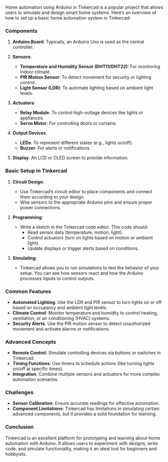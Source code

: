 Home automation using Arduino in Tinkercad is a popular project that allows users to simulate and design smart home systems. Here’s an overview of how to set up a basic home automation system in Tinkercad:

### Components

1. **Arduino Board**: Typically, an Arduino Uno is used as the central controller.

2. **Sensors**:
   - **Temperature and Humidity Sensor (DHT11/DHT22)**: For monitoring indoor climate.
   - **PIR Motion Sensor**: To detect movement for security or lighting control.
   - **Light Sensor (LDR)**: To automate lighting based on ambient light levels.

3. **Actuators**:
   - **Relay Module**: To control high-voltage devices like lights or appliances.
   - **Servo Motor**: For controlling doors or curtains.

4. **Output Devices**:
   - **LEDs**: To represent different states (e.g., lights on/off).
   - **Buzzer**: For alerts or notifications.

5. **Display**: An LCD or OLED screen to provide information.

### Basic Setup in Tinkercad

1. **Circuit Design**:
   - Use Tinkercad’s circuit editor to place components and connect them according to your design.
   - Wire sensors to the appropriate Arduino pins and ensure proper power connections.

2. **Programming**:
   - Write a sketch in the Tinkercad code editor. This code should:
     - Read sensor data (temperature, motion, light).
     - Control actuators (turn on lights based on motion or ambient light).
     - Update displays or trigger alerts based on conditions.

3. **Simulating**:
   - Tinkercad allows you to run simulations to test the behavior of your setup. You can see how sensors react and how the Arduino processes inputs to control outputs.

### Common Features

- **Automated Lighting**: Use the LDR and PIR sensor to turn lights on or off based on occupancy and ambient light levels.
- **Climate Control**: Monitor temperature and humidity to control heating, ventilation, or air conditioning (HVAC) systems.
- **Security Alerts**: Use the PIR motion sensor to detect unauthorized movement and activate alarms or notifications.

### Advanced Concepts

- **Remote Control**: Simulate controlling devices via buttons or switches in Tinkercad.
- **Timing Functions**: Use timers to schedule actions (like turning lights on/off at specific times).
- **Integration**: Combine multiple sensors and actuators for more complex automation scenarios.

### Challenges

- **Sensor Calibration**: Ensure accurate readings for effective automation.
- **Component Limitations**: Tinkercad has limitations in simulating certain advanced components, but it provides a solid foundation for learning.

### Conclusion

Tinkercad is an excellent platform for prototyping and learning about home automation with Arduino. It allows users to experiment with designs, write code, and simulate functionality, making it an ideal tool for beginners and hobbyists.



